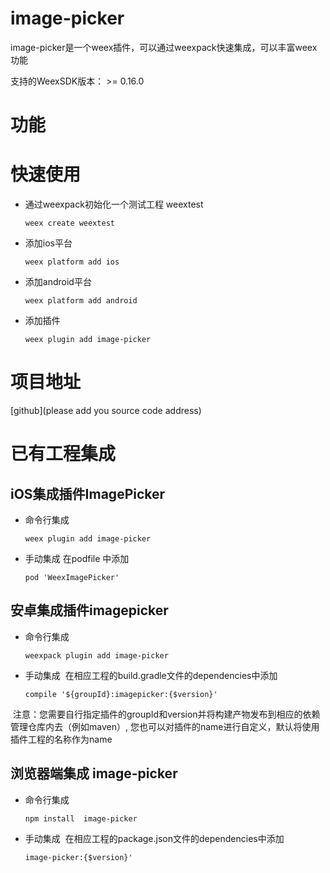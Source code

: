 # image-picker
image-picker是一个weex插件，可以通过weexpack快速集成，可以丰富weex功能

支持的WeexSDK版本： >= 0.16.0

# 功能

# 快速使用
- 通过weexpack初始化一个测试工程 weextest
   ```
   weex create weextest
   ```
- 添加ios平台
  ```
  weex platform add ios
  ```
- 添加android平台
  ```
  weex platform add android
  ```
- 添加插件
  ```
  weex plugin add image-picker
  ```
# 项目地址
[github](please add you source code address)

# 已有工程集成
## iOS集成插件ImagePicker
- 命令行集成
  ```
  weex plugin add image-picker
  ```
- 手动集成
  在podfile 中添加
  ```
  pod 'WeexImagePicker'
  ```

## 安卓集成插件imagepicker
- 命令行集成
  ```
  weexpack plugin add image-picker
  ```
- 手动集成
  在相应工程的build.gradle文件的dependencies中添加
  ```
  compile '${groupId}:imagepicker:{$version}'
  ``` 
  注意：您需要自行指定插件的groupId和version并将构建产物发布到相应的依赖管理仓库内去（例如maven）, 您也可以对插件的name进行自定义，默认将使用插件工程的名称作为name


## 浏览器端集成 image-picker
- 命令行集成
  ```
  npm install  image-picker
  ```
- 手动集成
  在相应工程的package.json文件的dependencies中添加
  ```
  image-picker:{$version}'
  ``` 
  

